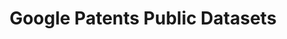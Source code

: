 ---
api_or_bulk_downloads: API, Bulk export
bigquery: https://console.cloud.google.com/bigquery?p=patents-public-data&d=patents&page=dataset
citation: “Google Patents Public Data” by IFI CLAIMS Patent Services and Google, used
  under CC BY 4.0
code: 'patent analysis sample code: https://github.com/google/patents-public-data,
  source code not accessible'
contributors: Google Patents
cost: None
description: Worldwide (100+ countries) bibliographic and USPTO full-text, available
  via BigQuery. Provided by IFI CLAIMS Patent Services, a worldwide bibliographic
  and US full-text dataset of patent publications. Updated quarterly.
documentation: https://cloud.google.com/blog/topics/public-datasets/google-patents-public-datasets-connecting-public-paid-and-private-patent-data
last_edit: Mon, 04 Apr 2022 19:03:34 GMT
location: https://console.cloud.google.com/marketplace/details/google_patents_public_datasets/google-patents-public-data
maintained_by: Google Patents https://patents.google.com/
record_creation_timestamp: 12/6/2020 17:20:46
schema_fields: '[''spif_publication_number'', ''parent'', ''cpc'', ''assignee'', ''kind_code'',
  ''claims_localized'', ''locarno'', ''publication_number'', ''priority_date'', ''assignee_harmonized'',
  ''pct_number'', ''citation'', ''family_id'', ''abstract_localized'', ''title_localized'',
  ''art_unit'', ''entity_status'', ''fterm'', ''application_number_formatted'', ''priority_claim'',
  ''spif_application_number'', ''application_number'', ''description_localized_html'',
  ''uspc'', ''inventor_harmonized'', ''country_code'', ''description_localized'',
  ''inventor'', ''grant_date'', ''claims_localized_html'', ''publication_date'', ''ipc'',
  ''child'', ''filing_date'', ''fi'', ''application_kind'', ''examiner'']'
shortname: google_patents_public
superseded_by: Fri, 25 Feb 2022 23:34:33 GMT
tags:
- Google Patents
terms_of_use: CC BY 4.0, requires subscription to query API
timeframe: 1834-present (quarterly)
title: Google Patents Public Datasets
uuid: d24e8a7e-7d27-4280-9d85-c6598a1b9b8e
versioning: Yes, quarterly
---